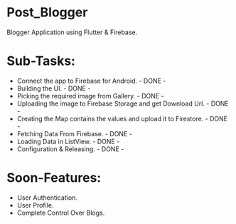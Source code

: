 # Post_Blogger

Blogger Application using Flutter & Firebase.

# Sub-Tasks:

- Connect the app to Firebase for Android. - DONE -
- Building the UI. - DONE -
- Picking the required image from Gallery. - DONE - 
- Uploading the image to Firebase Storage and get Download Url. - DONE - 
- Creating the Map contains the values and upload it to Firestore. - DONE - 
- Fetching Data From Firebase. - DONE - 
- Loading Data in ListView. - DONE - 
- Configuration & Releasing. - DONE -

# Soon-Features:

- User Authentication.
- User Profile.
- Complete Control Over Blogs. 
